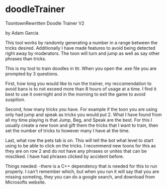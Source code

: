 # doodleTrainer
ToontownRewritten Doodle Trainer V2

by Adam Garcia

This tool works by randomly generating a number in a range between the tricks desired. Additionally I 
have made features to avoid being detected right away by moderators. The toon will turn and jump as
well as say other phrases than tricks.

This is my tool to train doodles in ttr. When you open the .exe file you are prompted by 3 questions.

First, how long you would like to run the trainer, my reccomendation to avoid bans is to not exceed
more than 8 hours of usage at a time. I find it best to use it overnight and in the morning to exit
the game to avoid suspition.

Second, how many tricks you have. For example if the toon you are using only had jump and speak as tricks
you would put 2. What I have found from all my time playing is that Jump, Beg, and Speak are the best.
For this I usually create a new toon and gift them the tricks that I want to train, then set the number
of tricks to however many I have at the time.

Last, what row the pets tab is on. This will tell the bot what level to start using to be able to
click on the tricks. I recommend new toons for this as they are on row 2 and do not have any phrases or
unites that can be miscliked. I have had phrases clicked by accident before.

Things needed:
  -there is a C++ dependency that is needed for this to run properly. I can't remember which, but when
  you run it will say that you are missing someting, they you can do a google search, and download from
  Microsofts website.
